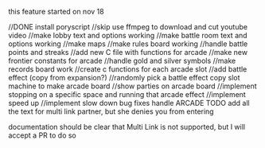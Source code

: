 this feature started on nov 18

//DONE install poryscript
//skip use ffmpeg to download and cut youtube video
//make lobby text and options working
//make battle room text and options working
//make maps
//make rules board working
//handle battle points and streaks
//add new C file with functions for arcade
//make new frontier constants for arcade
//handle gold and silver symbols
//make records board work
//create c functions for each arcade slot
//add battle effect (copy from expansion?)
//randomly pick a battle effect
copy slot machine to make arcade board
//show parties on arcade board
//implement stopping on a specific space and running that arcade effect
//implement speed up
//implement slow down
bug fixes
handle ARCADE TODO
add all the text for multi link partner, but she denies you from entering

documentation should be clear that Multi Link is not supported, but I will accept a PR to do so
